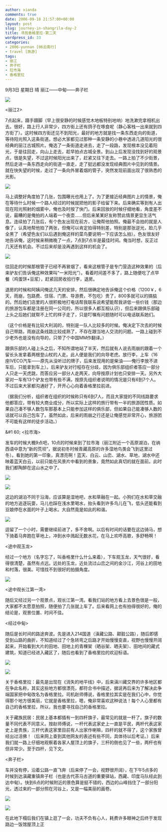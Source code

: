 ```yaml
---
author: xianda
comments: true
date: 2006-09-18 21:57:00+00:00
layout: post
slug: journey-in-shangrila-day-2
title: 寻找香格里拉·第二天
wordpress_id: 33
categories:
- 2006-yunnan [06云南行]
- travel [旅游]
tags:
- 丽江
- 奔子栏
- 拉市海
- 香格里拉
---
```




9月3日 星期日 晴 丽江——中甸——奔子栏



![](http://tkfiles.storage.msn.com/x1pc_jqddVOWRmZwPWAHYlSh7arXITPDyyRV0PHuwspbHenJ8fP2J3hDlVg7AsC5zlRSrLC1AOZGvUzA7ajanRVDKeza4TA_uXLoR7tzkLlI2UgR_rfkWc8O94qxG25g_PVpijBvcxdgqU)



<丽江2>



7点起床，蹑手蹑脚（早上很安静的时候感觉木地板特别地响）地洗漱完拿相机出去。很好，路上行人非常少，四方街上还有鸽子在啄食呢（静心客栈一出来就到四方街了）。这时候四方街还见不到阳光，最好的地方就是找一条东西走向的街道，等待阳光照入这条街道。想必大家都见过那种一条安静的小巷中透进几道阳光的很经典的丽江古城照片。俺选了一条街道走进去，走了一段路，发现根本没见着阳光，于是往回走，向山上走去，趁早拍点古城全景。到山上后发现没找到好的观景点，很是失望，不过这时候阳光出来了，赶紧又往下走去。一路上拍了不少街景，然后走进一条东西走向的街道一直走，走了挺远都没发现经典图片中见到的情景。就在快失望的时候，走过了一条向外冒着烟的管子，突然发现前面出现了很熟悉的光影。

<!-- more -->

![](http://tkfiles.storage.msn.com/x1pc_jqddVOWRmZwPWAHYlSh-yk3aFwVxdr2lY0bUJBldaW-n0LL1XR9Hc1_RGU31fbb1q1q8uB95JAv8ISLaNVTW_fQXCuCUeiVuWL646HUtVv1-SlgdoiIwEZuo6eBLa87bCDEDJrjUg)



马上调整好角度拍了几张，包围曝光也用上了。为了更接近经典图片上的情景，俺在等待什么时候一个路人经过的时候就把他的影子给留下来。后来确实等到有人出现在阳光照射的烟雾中，俺也及时按了快门。后来回放的时候仔细地看，角度差不说，最糟的是俺拍的人端着一个夜壶……但后来某某好友称赞此情景更显生活气息。连续拍了几张后，有个色友出现在前方，让俺帮他拍照。俺最不会拍的就是人像了，认真地帮他拍了两张，但俺可以肯定拍得特别差，特别是那张逆光，脸几乎全黑了（希望色友们以后遇到俺这样的菜鸟要说明一下应该怎么拍）。色友很友好地告诉俺，这时候来稍微晚了一点，7点到7点半是最佳时间。俺当时想，反正过几天还有机会。不过后来却是没再遇到这样的机会了。



![](http://tkfiles.storage.msn.com/x1pc_jqddVOWRmZwPWAHYlShzo6Y2pYUThsI5oMBHeZXN5WO8lUCc-S9rvKAXc-0KSfSlkIzp2hAF-VaiAGdO5X8y3XOXGx07xolTeNuVdiuW6T-HlC_-PWdaCtEaruYLkxzHd1EG4exq4)



往回走的时候那根管子已经不再冒烟了，看来这根管子是专门营造这种效果的（后来驴友们告诉俺这种效果叫“一米阳光”）。看着时间差不多了，路上随便吃了点早餐（鸡蛋饼+豆浆），赶紧回房收拾行李，退房。



退房的时候和阿姨问俺这几天的安排，然后很确定地告诉俺这个价格（1200￥，6天，雨崩，包路费、住宿、门票、导游费，不包吃）贵了，800多就可以的搞掂的。然后她们店里的人很积极地打电话帮我联系说希望能帮我讲低一些价钱（那边的旅游包车都是注册在同一公司的，所以很多人都互相认识），但后来跟俱乐部碰上头之后她们就帮不上忙的样子走了，只是叮嘱有问题随时可以电话联系她们。



（这个价格是有比较大利润的，特别是一队人比较多的时候。俺决定下次去的时候自己带路，雨崩这条线路比较成熟了，不存在跟当地人交流的问题。一路上碰到不少老外也是没有向导的，只带了个中国MM作翻译。）



跟俱乐部的人碰上头之后，不知所谓地站了半天，然后就有人说去雨崩的跟着一个留长头发拿着两根登山杖的人走。此人便是我们的向导老虎。放行李，上车（16座IVECO汽车——原先从没听过的牌子，后来发现用的是柴油——俺行李放不进车后，只能拿到车上）。后来驴友对行程存在分歧，因为俱乐部组织者答应一部分人只走一天虎跳，而答应另一部分人走两天，向导按原计划也只安排一天。另外大家对一车有13个驴友也带有些不满，按原先组织者说明的情况是只有6到7个人。不过后来大家都沟通好了，开开心心向着香格里拉前进。



（据我们分析，组织者在组织的时候称只有6到7人，而且大家提的不同线路要求他都答应，带有较大商业成分，所以实际上这样的旅行带有一半的旅游团性质。如果自己凑不够人数包车那基本上只能参加这样的俱乐部，但如果自己能凑够人数的话就可以自己包车了。虽然如此，后来的雨崩之行还是让俺感觉非常开心，旅游团不可能有这样的徒步活动。）



&#1
60; <拉市海>



发车的时候大概9点吧，10点的时候来到了拉市海（丽江附近一个高原湖泊，在纳西语中意为“新的荒坝”，据说初冬时候青藏高原的许多湿地鸟类会飞到这里过冬）。看到她的第一印象，真漂亮啊！蓝天、白云、山峦、湖水、草地，湖水中还映着蓝天白云，以前只能在风景片中看到的景象，竟然如此真切的就在面前。此时我们都陶醉在这山水之中了。



![](http://tkfiles.storage.msn.com/x1pc_jqddVOWRmZwPWAHYlSh6WzPhV8ANmABLxwTOtkmpWVkSU1d81BkKv06pq_mJKi9fuNPn8eGzWBrhDFTfgeigwtuecb6U3cvkrFEob38EDdGUJ--V96TSaX0WumGKV6hKaEsiOhYK0)




![](http://tkfiles.storage.msn.com/x1pc_jqddVOWRmZwPWAHYlSh9VUwGfWmZ7JgaIC_krAvpX-xLliAqlA6JpOYvcdcWBpdntCa47l0OsCHoEOugtIURSG7QhZxPIxm4wkwCvSZLfum4A83ly_Jz5CFnDAIXX5hXSrrs4YdgM)



这边的湖泊不同于沿海，应该算是湿地吧，水和草融在一起。小狗们在水和草交融的地方追逐玩耍，马儿也踩在浅水里喝水，抬头看到许多鸟儿在飞，低头还能看到豆娘停在水面的叶子上喝水。大自然竟是如此的和谐。



![](http://tkfiles.storage.msn.com/x1pc_jqddVOWRmZwPWAHYlSh1pqqmEdCPtOZgU38CxvMKMRUlxe711T2hE8t5o9Dm9PM2PA5XtMPcw9E7Th79xG61lenGD21-KL6D5tyjW6mXFd9JFfRBDMiQn5W56zTFBjZhP6odk-EmY)



逗留了一个小时，需要继续前进了，多不舍啊。以后有时间的话要在这边骑马，想下骑着马奔跑在草地上，冲到水中溅起无数水花，在马上欢呼高歌，多舒畅啊！



<途中观玉龙>



经过一个地方（名字忘了，叫香格里什么什么来着），下车观玉龙，天气很好，看得很清楚，虽然有点远。远处的玉龙，近处流过山峦之间的金沙江，河谷上的田地和村落，很美。可惜找不到很好的拍摄角度。



![](http://tkfiles.storage.msn.com/x1pc_jqddVOWRmZwPWAHYlSh3T3dWCzczFUu4sk5lXtyFEsZt9uzofk-5EXjeVOXTKGLH7pbClVXMyl2JdvEkJ8YLDTHFPVxsyW4kB5efPpQyodmyzH_CecbA_bd0S6a_HIpB0v46443IE)



<途中观长江第一湾>



随后又经过另一个观景点，观长江第一湾。看我们站的地方看上去景色很是一般，大家都不太愿意拍照，随便拍了几张就上车了。后来看网上也有拍得很好的，俺的结论是，观景位置、时间不佳。



<经过中甸>



随后是长时间的路途奔波。先是进入214国道（滇藏公路、颠脏公路），随后即感受到山路的曲折，不知道经过了个急转弯之后路才开始慢慢变直，视野也慢慢开阔起来，开始看到大片的田地、田地上的青稞架（晒谷架、晒夫架）、田地间的藏式建筑，知道已经进入藏区了，随后也看到了香格里拉的欢迎标语。



![](http://tkfiles.storage.msn.com/x1pc_jqddVOWRmZwPWAHYlSh00yzVjecv1pxEppzRD2zNBjbVJKXlNVtZyxeE9vYXSpdd7XkflkDlpF1mvE_yTJPx6TDopHNfhhTS6OiAgCs8MKNxj86iEdqpFVLsW7KE_shTSA9-BpVYQ)




![](http://tkfiles.storage.msn.com/x1pc_jqddVOWRmZwPWAHYlSh5OtmBZrMzCMVQ_5hNtMxlwlKRnu7FoTFp3ZrnwPbKrpftGONSZNMNuHA50IjuyixdapeydPsMM9MsNFFh9BFbZXKxxEWErNVXE8-NFI75zGEEFqmO9wuWQ)



关于香格里拉：最先是出现在《消失的地平线》中，后来滇川藏交界的许多地区都在争此名称，其实这些地方都很漂亮，都符合书中描述，据说再后来为了解决此争端国家把中甸改名为香格里拉。司机赵师傅说，香格里拉其实是在我们心中，你觉得那个地方很美丽，它就是香格里拉，嗯，俺非常喜欢这种说法！每个人心里都有自己的香格里拉，所以，我也要寻找自己的香格里拉。



关于藏族民居：民居上基本都插有一到四杆旗子，最常见的就是一杆了。旗子的数量不同代表不同意义。按赵师傅说，一杆代表这家史上一直是平民，两杆代表这家史上是贵族，三杆代表这家里目前有人出家作喇嘛，四杆的就不得了，这个家族曾经出过活佛！（后来网上查到其他网友的表述有些不同，具体待以后考证。）后来我们就一路上仔细地观察着各家人屋顶上的旗子，三杆的倒也见了一些，两杆也有但非常少。至于四杆，见下文。



<奔子栏>



车并没有停，沿着公路一直飞奔（后来停了一会，视野很开阔），在下午5点多的时候到达滇藏重镇奔子栏（也是古代茶马古道的重要驿站，西藏、印度马队经此到达中甸）。快到6点的时候附近的景色算是挺不错的，西边的山峰挡住了一部分阳光，透过来的一部分照在河谷上，又是一幅美丽的画卷。



![](http://tkfiles.storage.msn.com/x1pc_jqddVOWRmZwPWAHYlShwSTcLVlHvCgI0-P9y4YGsCwJ2NxACBOej_63kIDpPz9dI40zavSOypVZf3gM1IqxUagjGozlkmLqL_OVaG73JE1GDFcWnyHsMbmue5rF8yz5IwITT42GO0)




![](http://tkfiles.storage.msn.com/x1pc_jqddVOWRmZwPWAHYlSh_HMt5qd4JRwrTk_ONPXl98g_xMBCqQIL64sUAZ58sA7x-HKYmwNymjtTQS0D7GqBDfJcmmz_vQaHnDU025tg6hze_xqYsoO7rHVs8I_-kk8c9zypIESfpY)



在此地下榻后我们在镇上逛了一会，功夫不负有心人，耗费许多眼神之后终于发现路边一饭馆屋顶上正
